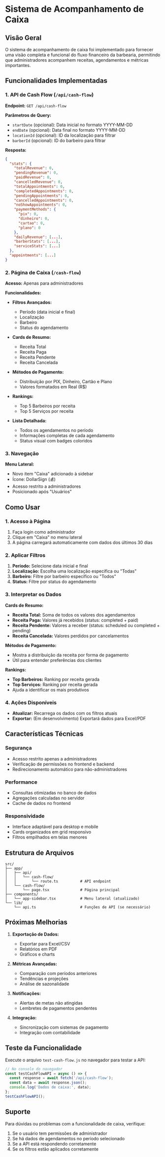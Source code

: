 # Sistema de Acompanhamento de Caixa

## Visão Geral

O sistema de acompanhamento de caixa foi implementado para fornecer uma visão completa e funcional do fluxo financeiro da barbearia, permitindo que administradores acompanhem receitas, agendamentos e métricas importantes.

## Funcionalidades Implementadas

### 1. API de Cash Flow (`/api/cash-flow`)

**Endpoint:** `GET /api/cash-flow`

**Parâmetros de Query:**
- `startDate` (opcional): Data inicial no formato YYYY-MM-DD
- `endDate` (opcional): Data final no formato YYYY-MM-DD
- `locationId` (opcional): ID da localização para filtrar
- `barberId` (opcional): ID do barbeiro para filtrar

**Resposta:**
```json
{
  "stats": {
    "totalRevenue": 0,
    "pendingRevenue": 0,
    "paidRevenue": 0,
    "cancelledRevenue": 0,
    "totalAppointments": 0,
    "completedAppointments": 0,
    "pendingAppointments": 0,
    "cancelledAppointments": 0,
    "noShowAppointments": 0,
    "paymentMethods": {
      "pix": 0,
      "dinheiro": 0,
      "cartao": 0,
      "plano": 0
    },
    "dailyRevenue": [...],
    "barberStats": [...],
    "serviceStats": [...]
  },
  "appointments": [...]
}
```

### 2. Página de Caixa (`/cash-flow`)

**Acesso:** Apenas para administradores

**Funcionalidades:**
- **Filtros Avançados:**
  - Período (data inicial e final)
  - Localização
  - Barbeiro
  - Status do agendamento

- **Cards de Resumo:**
  - Receita Total
  - Receita Paga
  - Receita Pendente
  - Receita Cancelada

- **Métodos de Pagamento:**
  - Distribuição por PIX, Dinheiro, Cartão e Plano
  - Valores formatados em Real (R$)

- **Rankings:**
  - Top 5 Barbeiros por receita
  - Top 5 Serviços por receita

- **Lista Detalhada:**
  - Todos os agendamentos no período
  - Informações completas de cada agendamento
  - Status visual com badges coloridos

### 3. Navegação

**Menu Lateral:**
- Novo item "Caixa" adicionado à sidebar
- Ícone: DollarSign (💰)
- Acesso restrito a administradores
- Posicionado após "Usuários"

## Como Usar

### 1. Acesso à Página
1. Faça login como administrador
2. Clique em "Caixa" no menu lateral
3. A página carregará automaticamente com dados dos últimos 30 dias

### 2. Aplicar Filtros
1. **Período:** Selecione data inicial e final
2. **Localização:** Escolha uma localização específica ou "Todas"
3. **Barbeiro:** Filtre por barbeiro específico ou "Todos"
4. **Status:** Filtre por status do agendamento

### 3. Interpretar os Dados

**Cards de Resumo:**
- **Receita Total:** Soma de todos os valores dos agendamentos
- **Receita Paga:** Valores já recebidos (status: completed + paid)
- **Receita Pendente:** Valores a receber (status: scheduled ou completed + pending)
- **Receita Cancelada:** Valores perdidos por cancelamentos

**Métodos de Pagamento:**
- Mostra a distribuição da receita por forma de pagamento
- Útil para entender preferências dos clientes

**Rankings:**
- **Top Barbeiros:** Ranking por receita gerada
- **Top Serviços:** Ranking por receita gerada
- Ajuda a identificar os mais produtivos

### 4. Ações Disponíveis
- **Atualizar:** Recarrega os dados com os filtros atuais
- **Exportar:** (Em desenvolvimento) Exportará dados para Excel/PDF

## Características Técnicas

### Segurança
- Acesso restrito apenas a administradores
- Verificação de permissões no frontend e backend
- Redirecionamento automático para não-administradores

### Performance
- Consultas otimizadas no banco de dados
- Agregações calculadas no servidor
- Cache de dados no frontend

### Responsividade
- Interface adaptável para desktop e mobile
- Cards organizados em grid responsivo
- Filtros empilhados em telas menores

## Estrutura de Arquivos

```
src/
├── app/
│   ├── api/
│   │   └── cash-flow/
│   │       └── route.ts          # API endpoint
│   └── cash-flow/
│       └── page.tsx              # Página principal
├── components/
│   └── app-sidebar.tsx           # Menu lateral (atualizado)
└── lib/
    └── api.ts                    # Funções de API (se necessário)
```

## Próximas Melhorias

1. **Exportação de Dados:**
   - Exportar para Excel/CSV
   - Relatórios em PDF
   - Gráficos e charts

2. **Métricas Avançadas:**
   - Comparação com períodos anteriores
   - Tendências e projeções
   - Análise de sazonalidade

3. **Notificações:**
   - Alertas de metas não atingidas
   - Lembretes de pagamentos pendentes

4. **Integração:**
   - Sincronização com sistemas de pagamento
   - Integração com contabilidade

## Teste da Funcionalidade

Execute o arquivo `test-cash-flow.js` no navegador para testar a API:

```javascript
// No console do navegador
const testCashFlowAPI = async () => {
  const response = await fetch('/api/cash-flow');
  const data = await response.json();
  console.log('Dados de caixa:', data);
};
testCashFlowAPI();
```

## Suporte

Para dúvidas ou problemas com a funcionalidade de caixa, verifique:
1. Se o usuário tem permissões de administrador
2. Se há dados de agendamentos no período selecionado
3. Se a API está respondendo corretamente
4. Se os filtros estão aplicados corretamente
